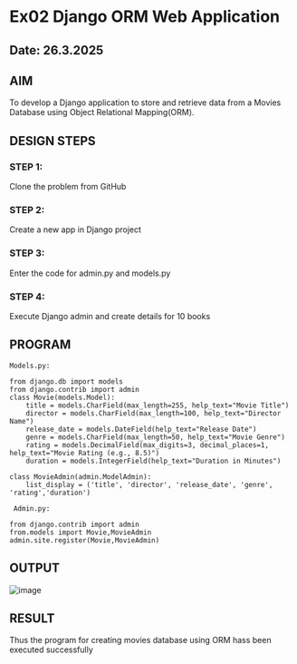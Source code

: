 # Ex02 Django ORM Web Application
## Date: 26.3.2025

## AIM
To develop a Django application to store and retrieve data from a Movies Database using Object Relational Mapping(ORM).


## DESIGN STEPS

### STEP 1:
Clone the problem from GitHub

### STEP 2:
Create a new app in Django project

### STEP 3:
Enter the code for admin.py and models.py

### STEP 4:
Execute Django admin and create details for 10 books

## PROGRAM
```
Models.py:

from django.db import models
from django.contrib import admin
class Movie(models.Model):
    title = models.CharField(max_length=255, help_text="Movie Title")
    director = models.CharField(max_length=100, help_text="Director Name")
    release_date = models.DateField(help_text="Release Date")
    genre = models.CharField(max_length=50, help_text="Movie Genre")
    rating = models.DecimalField(max_digits=3, decimal_places=1, help_text="Movie Rating (e.g., 8.5)")
    duration = models.IntegerField(help_text="Duration in Minutes")

class MovieAdmin(admin.ModelAdmin):
    list_display = ('title', 'director', 'release_date', 'genre', 'rating','duration')

 Admin.py:

from django.contrib import admin
from.models import Movie,MovieAdmin
admin.site.register(Movie,MovieAdmin)

```

## OUTPUT
![image](https://github.com/user-attachments/assets/8bb7e4c5-b49f-4b11-919e-f4c508cf8f1f)


## RESULT
Thus the program for creating movies database using ORM hass been executed successfully
